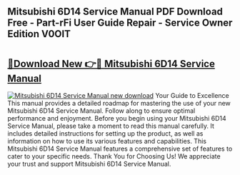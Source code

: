 ## Mitsubishi 6D14 Service Manual PDF Download Free - Part-rFi User Guide Repair - Service Owner Edition V0OIT

# <h2><a href="http://bc84797.oget.top/?id=Mitsubishi+6D14+Service+Manual">🔗Download New 👉🔴 Mitsubishi 6D14 Service Manual</a></h2>

[![Mitsubishi 6D14 Service Manual new download](https://i.imgur.com/5g1atiW.png)](http://bc84797.oget.top/?id=Mitsubishi+6D14+Service+Manual)
Your Guide to Excellence This manual provides a detailed roadmap for mastering the use of your new Mitsubishi 6D14 Service Manual. Follow along to ensure optimal performance and enjoyment. Before you begin using your Mitsubishi 6D14 Service Manual, please take a moment to read this manual carefully. It includes detailed instructions for setting up the product, as well as information on how to use its various features and capabilities. This Mitsubishi 6D14 Service Manual features a comprehensive set of features to cater to your specific needs. Thank You for Choosing Us! We appreciate your trust and support Mitsubishi 6D14 Service Manual.
